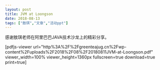 ```yaml
---
layout: post
title: JVM at Loongson
date: 2018-08-13
tags: ["敖琪","文章","活动ppt"]
---
```


感谢敖琪老师在阿里巴巴JAVA技术沙龙上的精彩分享。

[pdfjs-viewer url="http%3A%2F%2Fgreenteajug.cn%2Fwp-content%2Fuploads%2F2018%2F08%2F20180811JVM-at-Loongson.pdf" viewer_width=100% viewer_height=1360px fullscreen=true download=true print=true]